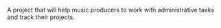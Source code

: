 A project that will help music producers to work with administrative tasks and track their projects.